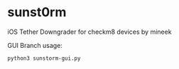 # sunst0rm
iOS Tether Downgrader for checkm8 devices by mineek

GUI Branch usage:
```
python3 sunstorm-gui.py
```

